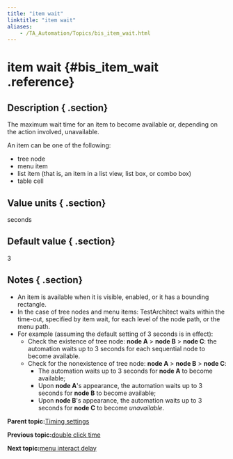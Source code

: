 ```yaml
--- 
title: "item wait"
linktitle: "item wait"
aliases: 
    - /TA_Automation/Topics/bis_item_wait.html
---
```

# item wait {#bis_item_wait .reference}

## Description { .section}

The maximum wait time for an item to become available or, depending on the action involved, unavailable.

An item can be one of the following:

-   tree node
-   menu item
-   list item \(that is, an item in a list view, list box, or combo box\)
-   table cell

## Value units { .section}

seconds

## Default value { .section}

3

## Notes { .section}

-   An item is available when it is visible, enabled, or it has a bounding rectangle.
-   In the case of tree nodes and menu items: TestArchitect waits within the time-out, specified by item wait, for each level of the node path, or the menu path.
-   For example \(assuming the default setting of 3 seconds is in effect\):
    -   Check the existence of tree node: **node A** \> **node B** \> **node C**: the automation waits up to 3 seconds for each sequential node to become available.
    -   Check for the nonexistence of tree node: **node A** \> **node B** \> **node C**:
        -   The automation waits up to 3 seconds for **node A** to become available;
        -   Upon **node A**'s appearance, the automation waits up to 3 seconds for **node B** to become available;
        -   Upon **node B**'s appearance, the automation waits up to 3 seconds for **node C** to become *unavailable*.

**Parent topic:**[Timing settings](../../TA_Automation/Topics/bis_timing.html)

**Previous topic:**[double click time](../../TA_Automation/Topics/bis_double_click_time.html)

**Next topic:**[menu interact delay](../../TA_Automation/Topics/bis_menu_interact_delay.html)

